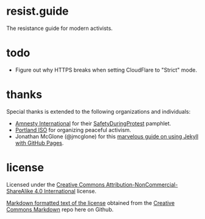 # resist.guide
The resistance guide for modern activists.

# todo
* Figure out why HTTPS breaks when setting CloudFlare to "Strict" mode.

# thanks
Special thanks is extended to the following organizations and individuals:
* [Amnesty International](https://www.amnesty.org/) for their [SafetyDuringProtest](https://www.amnestyusa.org/pdfs/SafeyDuringProtest_F.pdf) pamphlet.  
* [Portland ISO](https://www.portlandsocialists.org/) for organizing peaceful activism.
* Jonathan McGlone (@jmcglone) for this [marvelous guide on using Jekyll with GitHub Pages](http://jmcglone.com/guides/github-pages/).

# license
Licensed under the [Creative Commons Attribution-NonCommercial-ShareAlike 4.0 International](https://creativecommons.org/licenses/by-nc-sa/4.0/) license.

[Markdown formatted text of the license](https://github.com/idleberg/Creative-Commons-Markdown/blob/aa8f8a69984eb15ec7657cc8c2db995df1b49309/4.0/by-nc-sa.markdown) obtained from the [Creative Commons Markdown](https://github.com/idleberg/Creative-Commons-Markdown) repo here on Github.

